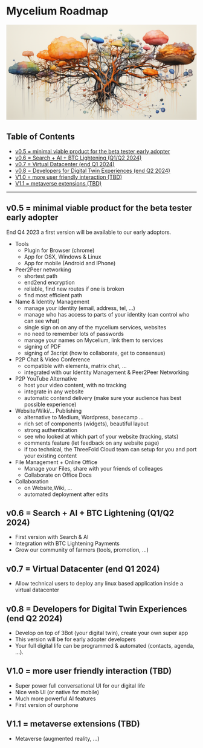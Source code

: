 
<h1> Mycelium Roadmap</h1>

![image alt text](img/mycelium_2.png)

<h2>Table of Contents</h2>

- [v0.5 = minimal viable product for the beta tester early adopter](#v05--minimal-viable-product-for-the-beta-tester-early-adopter)
- [v0.6 = Search + AI + BTC Lightening (Q1/Q2 2024)](#v06--search--ai--btc-lightening-q1q2-2024)
- [v0.7 = Virtual Datacenter  (end Q1 2024)](#v07--virtual-datacenter--end-q1-2024)
- [v0.8 = Developers for Digital Twin Experiences (end Q2 2024)](#v08--developers-for-digital-twin-experiences-end-q2-2024)
- [V1.0 = more user friendly interaction (TBD)](#v10--more-user-friendly-interaction-tbd)
- [V1.1 = metaverse extensions (TBD)](#v11--metaverse-extensions-tbd)

***

## v0.5 = minimal viable product for the beta tester early adopter

End Q4 2023 a first version will be available to our early adoptors.

- Tools
  - Plugin for Browser (chrome) 
  - App for OSX, Windows & Linux
  - App for mobile (Android and IPhone)
- Peer2Peer networking
  - shortest path
  - end2end encryption
  - reliable, find new routes if one is broken
  - find most efficient path
- Name & Identity Management
  - manage your identity (email, address, tel, ...)
  - manage who has access to parts of your identity (can control who can see what)
  - single sign on on any of the mycelium services, websites
  - no need to remember lots of passwords
  - manage your names on Mycelium, link them to services
  - signing of PDF
  - signing of 3script (how to collaborate, get to consensus) 
- P2P Chat & Video Conference
  - compatible with elements, matrix chat, ...
  - integrated with our Identity Management & Peer2Peer Networking
- P2P YouTube Alternative
  - host your video content, with no tracking
  - integrate in any website
  - automatic contend delivery (make sure your audience has best possible experience)
- Website/Wiki/... Publishing
  - alternative to Medium, Wordpress, basecamp ...
  - rich set of components (widgets), beautiful layout
  - strong authentication
  - see who looked at which part of your website (tracking, stats)
  - comments feature (let feedback on any website page)
  - if too technical, the ThreeFold Cloud team can setup for you and port your existing content
- File Management + Online Office
  - Manage your Files, share with your friends of colleages
  - Collaborate on Office Docs
- Collaboration 
  - on Website,Wiki, ...
  - automated deployment after edits

## v0.6 = Search + AI + BTC Lightening (Q1/Q2 2024)

- First version with Search & AI 
- Integration with BTC Lightening Payments
- Grow our community of farmers (tools, promotion, ...)

## v0.7 = Virtual Datacenter  (end Q1 2024)

- Allow technical users to deploy any linux based application inside a virtual datacenter

## v0.8 = Developers for Digital Twin Experiences (end Q2 2024)

- Develop on top of 3Bot (your digital twin), create your own super app
- This version will be for early adopter developers
- Your full digital life can be programmed & automated (contacts, agenda, ...).


## V1.0 = more user friendly interaction (TBD)

* Super power full conversational UI for our digital life
* Nice web UI (or native for mobile)
* Much more powerful AI features
* First version of ourphone

## V1.1 = metaverse extensions (TBD)

* Metaverse (augmented reality, …) 


<!---  check see https://github.com/LicomJS/Licom for how they did comments plugin --->